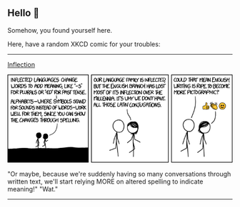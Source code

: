 ## Hello 👀

Somehow, you found yourself here.

Here, have a random XKCD comic for your troubles:

-----------------------------------

[Inflection](https://xkcd.com/1709)

![Inflection](./random_comic.png)

"Or maybe, because we're suddenly having so many conversations through written text, we'll start relying MORE on altered spelling to indicate meaning!" "Wat."

-----------------------------------